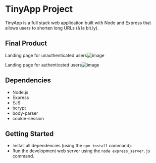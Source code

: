 # TinyApp Project

TinyApp is a full stack web application built with Node and Express that allows users to shorten long URLs (à la bit.ly).

## Final Product

Landing page for unauthenticated users![image](https://user-images.githubusercontent.com/55762636/145519080-c056fe51-d6c8-4c8b-9d1c-08bbf3f0ecb1.png)

Landing page for authenticated users![image](https://user-images.githubusercontent.com/55762636/145519208-e25e5197-30bd-43a3-8c16-5fddf517ab64.png)



## Dependencies

- Node.js
- Express
- EJS
- bcrypt
- body-parser
- cookie-session

## Getting Started

- Install all dependencies (using the `npm install` command).
- Run the development web server using the `node express_server.js` command.
